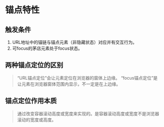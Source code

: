 # 锚点特性

## 触发条件
1. URL地址中的锚链与锚点元素（非隐藏状态）对应并有交互行为。
2. 可focus的茅店元素处于focus状态。

## 两种锚点定位的区别
> “URL锚点定位”会让元素定位在浏览器的窗体上边缘。
> “focus锚点定位”是让元素在浏览器窗体范围内显示，不一定是在上边缘。

## 锚点定位作用本质
> 通过改变容器滚动高度或宽度来实现的。是容器滚动高度或宽度不是浏览器滚动的宽度或高度。
